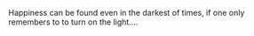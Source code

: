 Happiness can be found even in the darkest of times, if one only remembers to to turn on the light....


